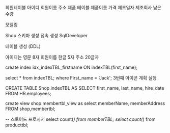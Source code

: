 회원테이블
    아이디
	회원이름
	주소
제품 테이블
    제품이름
	가격
	제조일자
	제조회사
	남은 수량

모델링

Shop 스키마 생성
접속 생성 SqlDeveloper

테이블 생성 (DDL)

아이디는 영문 8자
회원이름 한글 5자
주소 20글자



create index idx_indexTBL_firstname ON indexTBL(first_name);


select * from indexTBL; where First_name = 'Jack';
3번째 아이콘 계획 실행


CREATE TABLE Shop.indexTBL
AS
   SELECT first_name, last_name, hire_date
   FROM HR.employees;
   
   create view shop.membertbl_view as
 select memberName, memberAddress FROM shop,membertbl;
 


-- 스토어드 프로시저
select count(*) from memberTBL;
select count(*) from producttbl;
